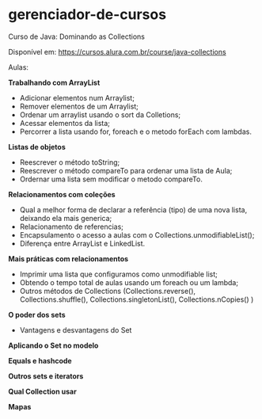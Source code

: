# gerenciador-de-cursos

Curso de Java: Dominando as Collections

Disponível em: https://cursos.alura.com.br/course/java-collections


Aulas:  

**Trabalhando com ArrayList**
- Adicionar elementos num Arraylist;
- Remover elementos de um Arraylist;
- Ordenar um arraylist usando o sort da Colletions;
- Acessar elementos da lista;
- Percorrer a lista usando for, foreach e o metodo forEach com lambdas.

**Listas de objetos**
- Reescrever o método toString; 
- Reescrever o método compareTo para ordenar uma lista de Aula;
- Ordernar uma lista sem modificar o metodo compareTo.

**Relacionamentos com coleções**
- Qual a melhor forma de declarar a referência (tipo) de uma nova lista, deixando ela mais generica;
- Relacionamento de referencias;
- Encapsulamento o acesso a aulas com o Collections.unmodifiableList();
- Diferença entre ArrayList e LinkedList.

**Mais práticas com relacionamentos**
-  Imprimir uma lista que configuramos como unmodifiable list;
- Obtendo o tempo total de aulas usando um foreach ou um lambda;
- Outros métodos de Collections (Collections.reverse(), Collections.shuffle(), Collections.singletonList(), Collections.nCopies() )

**O poder dos sets**
- Vantagens e desvantagens do Set

**Aplicando o Set no modelo**

**Equals e hashcode**

**Outros sets e iterators**

**Qual Collection usar**

**Mapas**
